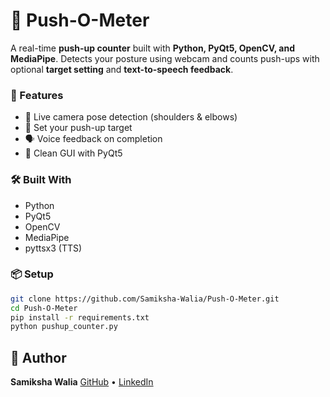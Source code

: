 

# 💪 Push-O-Meter

A real-time **push-up counter** built with **Python, PyQt5, OpenCV, and MediaPipe**. Detects your posture using webcam and counts push-ups with optional **target setting** and **text-to-speech feedback**.



### 🚀 Features

* 🎥 Live camera pose detection (shoulders & elbows)
* 🎯 Set your push-up target
* 🗣️ Voice feedback on completion
* 🎨 Clean GUI with PyQt5


### 🛠 Built With

* Python
* PyQt5
* OpenCV
* MediaPipe
* pyttsx3 (TTS)



### 📦 Setup

```bash
git clone https://github.com/Samiksha-Walia/Push-O-Meter.git
cd Push-O-Meter
pip install -r requirements.txt
python pushup_counter.py
```




## 👤 Author

**Samiksha Walia**
[GitHub](https://github.com/Samiksha-Walia) • [LinkedIn](https://linkedin.com/in/samiksha-walia) 

